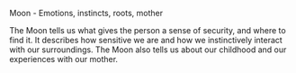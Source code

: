 Moon - Emotions, instincts, roots, mother

The Moon tells us what gives the person a sense of security, and where to find it. 
It describes how sensitive we are and how we instinctively interact with our surroundings. 
The Moon also tells us about our childhood and our experiences with our mother.